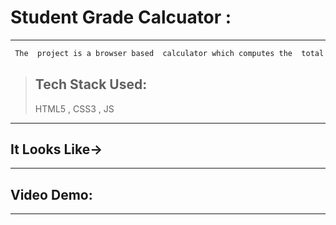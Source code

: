 # Student Grade Calcuator :
---
```txt
 The  project is a browser based  calculator which computes the  total marks of 4 subjects , calculate their Percentage(%) marks and display the Overall grade.
```
> ## Tech Stack Used:  
>    HTML5 , CSS3 , JS

---

## It Looks Like->

---

## Video Demo:





---
